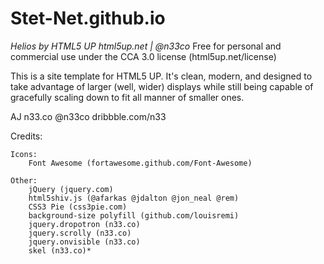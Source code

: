 Stet-Net.github.io
==================

*Helios by HTML5 UP*
*html5up.net | @n33co*
Free for personal and commercial use under the CCA 3.0 license (html5up.net/license)

This is a site template for HTML5 UP. It's clean, modern, and designed
to take advantage of larger (well, wider) displays while still being capable of gracefully
scaling down to fit all manner of smaller ones.

AJ
n33.co @n33co dribbble.com/n33


Credits:
		
	Icons:
		Font Awesome (fortawesome.github.com/Font-Awesome)

	Other:
		jQuery (jquery.com)
		html5shiv.js (@afarkas @jdalton @jon_neal @rem)
		CSS3 Pie (css3pie.com)
		background-size polyfill (github.com/louisremi)
		jquery.dropotron (n33.co)
		jquery.scrolly (n33.co)
		jquery.onvisible (n33.co)
		skel (n33.co)*